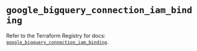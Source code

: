 # `google_bigquery_connection_iam_binding`

Refer to the Terraform Registry for docs: [`google_bigquery_connection_iam_binding`](https://registry.terraform.io/providers/hashicorp/google/6.11.0/docs/resources/bigquery_connection_iam_binding).
